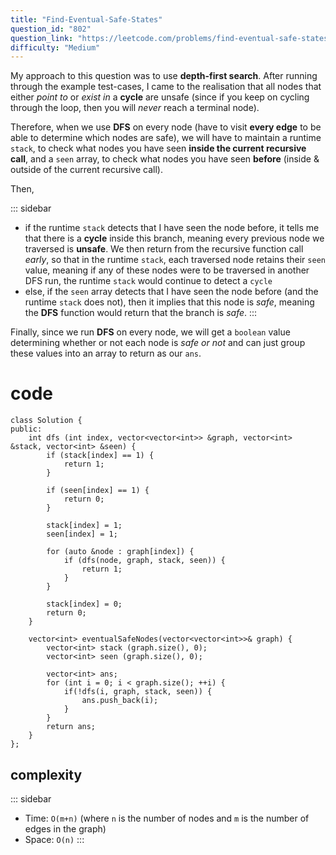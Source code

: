 ```yaml
---
title: "Find-Eventual-Safe-States"
question_id: "802"
question_link: "https://leetcode.com/problems/find-eventual-safe-states/"
difficulty: "Medium"
---
```


My approach to this question was to use **depth-first search**.
After running through the example test-cases, 
I came to the realisation that all nodes that either *point to* or *exist in* a **cycle** are unsafe
(since if you keep on cycling through the loop, then you will *never* reach a terminal node).

Therefore, when we use **DFS** on every node (have to visit **every edge** to be able to determine which nodes are safe),
we will have to maintain a runtime `stack`, to check what nodes you have seen **inside the current recursive call**,
and a `seen` array, to check what nodes you have seen **before** (inside & outside of the current recursive call).

Then, 

::: sidebar
- if the runtime `stack` detects that I have seen the node before, it tells me that there is a **cycle** inside this branch, meaning every previous node we traversed is **unsafe**. We then return from the recursive function call *early*, so that in the runtime `stack`, each traversed node retains their `seen` value, meaning if any of these nodes were to be traversed in another DFS run, the runtime `stack` would continue to detect a `cycle`
- else, if the `seen` array detects that I have seen the node before (and the runtime `stack` does not), then it implies that this node is *safe*, meaning the **DFS** function would return that the branch is *safe*.
:::

Finally, since we run **DFS** on every node, we will get a `boolean` value determining whether or not each node is *safe or not*
and can just group these values into an array to return as our `ans`.

# cod<span>e</span>
```{.cpp}
class Solution {
public:
    int dfs (int index, vector<vector<int>> &graph, vector<int> &stack, vector<int> &seen) {
        if (stack[index] == 1) {
            return 1;
        }

        if (seen[index] == 1) {
            return 0;
        }

        stack[index] = 1;
        seen[index] = 1;

        for (auto &node : graph[index]) {
            if (dfs(node, graph, stack, seen)) {
                return 1;
            }
        }

        stack[index] = 0;
        return 0;
    }

    vector<int> eventualSafeNodes(vector<vector<int>>& graph) {
        vector<int> stack (graph.size(), 0);
        vector<int> seen (graph.size(), 0);

        vector<int> ans;
        for (int i = 0; i < graph.size(); ++i) {
            if(!dfs(i, graph, stack, seen)) {
                ans.push_back(i);
            }
        }
        return ans;
    }
};
```

## complexit<span>y</span>

::: sidebar
- Time: `O(m+n)` (where `n` is the number of nodes and `m` is the number of edges in the graph)
- Space: `O(n)`
:::
